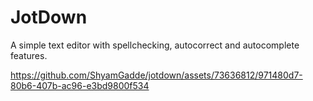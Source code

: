# JotDown

A simple text editor with spellchecking, autocorrect and autocomplete features.




https://github.com/ShyamGadde/jotdown/assets/73636812/971480d7-80b6-407b-ac96-e3bd9800f534

